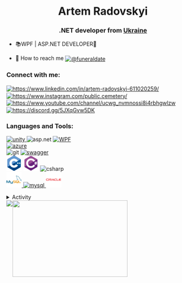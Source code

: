 
<h1 align="center"> Artem Radovskyi </h1>
<h3 align="center">.NET developer from <a href="https://en.wikipedia.org/wiki/Ukraine"/>Ukraine</a></h3>



- 📚WPF | ASP.NET DEVELOPER🔧

- 📮 How to reach me  <a href="https://t.me/Funeraldate" target="blank"><img align="center" src="https://www.vectorlogo.zone/logos/telegram/telegram-icon.svg" alt="@funeraldate" height="25" width="25" /></a>
                 <!-- SOCIALS -->  
<h3 align="left">Connect with me:</h3>
<p align="left">
<a href="https://www.linkedin.com/in/artem-radovskyi-611020259/" target="blank"><img align="center" src="https://raw.githubusercontent.com/rahuldkjain/github-profile-readme-generator/master/src/images/icons/Social/linked-in-alt.svg" alt="https://www.linkedin.com/in/artem-radovskyi-611020259/" height="30" width="40" /></a>
<a href="https://www.instagram.com/public.cemetery/" target="blank"><img align="center" src="https://raw.githubusercontent.com/rahuldkjain/github-profile-readme-generator/master/src/images/icons/Social/instagram.svg" alt="https://www.instagram.com/public.cemetery/" height="30" width="40" /></a>
<a href="https://www.youtube.com/@nightmarestudio387" target="blank"><img align="center" src="https://raw.githubusercontent.com/rahuldkjain/github-profile-readme-generator/master/src/images/icons/Social/youtube.svg" alt="https://www.youtube.com/channel/ucwg_nvmnossi8i4rbhgwlzw" height="30" width="40" /></a>
<a href="https://discord.gg/https://discord.gg/5JXqGvw5DK" target="blank"><img align="center" src="https://raw.githubusercontent.com/rahuldkjain/github-profile-readme-generator/master/src/images/icons/Social/discord.svg" alt="https://discord.gg/5JXqGvw5DK" height="30" width="40" /></a>
</p>
                 <!-- END SOCIALS -->  
<h3 align="left">Languages and Tools:</h3>
<p align="left">
                  <!-- TOOLS -->

<a href="https://unity.com/" target="_blank" rel="noreferrer">
<img src="https://www.vectorlogo.zone/logos/unity3d/unity3d-icon.svg" alt="unity" width="40" height="40"/> </a>  
<img src="https://www.cleverbit.software/wp-content/uploads/2020/09/Icons-04.png" alt="asp.net" width="40" height="40"/>
  <a href="https://uk.wikipedia.org/wiki/Windows_Presentation_Foundation" target="_blank" rel="noreferrer">
<img src="https://www.stimulsoft.com/images/products/reports-wpf/integration/wpf.svg?v=2" alt="WPF" width="40" height="40"/> </a> 
                <!-- END TOOLS -->
                 <!-- CLOUDS -->
<br>
<a href="https://www.oracle.com/" target="_blank" rel="noreferrer"> 
<img src="https://swimburger.net/media/ppnn3pcl/azure.png" alt="azure" width="40" height="40"/> </a>
                <!-- END CLOUDS -->
                <!-- Services -->
<br>
  <img src="https://www.vectorlogo.zone/logos/git-scm/git-scm-icon.svg" alt="git" width="40" height="40"/>
  <a href="https://en.wikipedia.org/wiki/Swagger_%28software%29" target="_blank" rel="noreferrer">
<img src="https://upload.wikimedia.org/wikipedia/commons/thumb/a/ab/Swagger-logo.png/150px-Swagger-logo.png" alt="swagger" width="40" height="40"/> </a>
<br>
                <!-- End Services -->  
                 <!-- Lenguages -->  
<img src="https://raw.githubusercontent.com/devicons/devicon/master/icons/cplusplus/cplusplus-original.svg" alt="cplusplus" width="40" height="40"/> 
<a href="https://www.w3schools.com/cs/" target="_blank" rel="noreferrer"> </a>
<img src="https://raw.githubusercontent.com/devicons/devicon/master/icons/csharp/csharp-original.svg" alt="csharp" width="40" height="40"/></a> 
<img src="https://www.svgrepo.com/show/184143/java.svg" alt="csharp" width="40" height="40"/></a> 
<br>
                 <!-- Databases -->  
<a href="https://www.linux.org/" target="_blank" rel="noreferrer"> 
</a> <a href="https://www.mysql.com/" target="_blank" rel="noreferrer"> <img src="https://raw.githubusercontent.com/devicons/devicon/master/icons/mysql/mysql-original-wordmark.svg" alt="mysql" width="40" height="40"/> </a>
</a> <a href="https://www.microsoft.com/pl-pl/sql-server/sql-server-downloads" target="_blank" rel="noreferrer"> <img src="https://fs.siteor.com/javatech/files/layout/assan/vavatech/img/content/ms_server_bez_tla.png" alt="mysql" width="40" height="40"/> </a>
<a href="https://www.oracle.com/" target="_blank" rel="noreferrer"> 
<img src="https://raw.githubusercontent.com/devicons/devicon/master/icons/oracle/oracle-original.svg" alt="oracle" width="40" height="40"/> </a>
                 <!-- End Databases -->  
</p>  
<div >
  <details >
  <summary> Activity </summary>
<div align="center">
  <img src="https://github-profile-summary-cards.vercel.app/api/cards/profile-details?username=Kisonam&theme=dark">
</div>  
<br/>
 
<p align="center>
  <a href="https://github.com/Ashutosh00710/github-readme-activity-graph">
    <img src="https://github-readme-activity-graph.vercel.app/graph?username=Kisonam&theme=github-compact&hide_border=true">
  </a>       
</p>


<p align="center" > 
  Visitor count
 <br>
  <img src="https://profile-counter.glitch.me/Kisonam/count.svg" width = "270" height = "40"/>
</p>
</details>
</div>

 <div >
    <img align="left" src="https://github-profile-summary-cards.vercel.app/api/cards/stats?username=Kisonam&theme=dark">
    <img align="left" height=200px width=300px 
         src="https://github-readme-stats.vercel.app/api/top-langs/?username=Kisonam&hide_progress=false&theme=dark&hide_border=true">
    </div>
